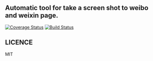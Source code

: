 Automatic tool for take a screen shot to weibo and weixin page.
---------------------------------------------------------------

[![Coverage Status](https://coveralls.io/repos/DistPub/weibo_weixin_screen_shot/badge.svg?branch=master)](https://coveralls.io/r/DistPub/weibo_weixin_screen_shot?branch=master)
[![Build Status](https://travis-ci.org/DistPub/weibo_weixin_screen_shot.svg?branch=master)](https://travis-ci.org/DistPub/weibo_weixin_screen_shot)

LICENCE
-------
MIT